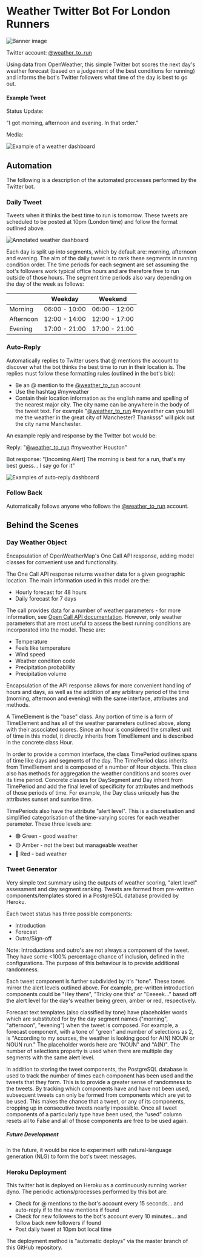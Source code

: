 # Weather Twitter Bot For London Runners
![Banner image](assets/twitter_banner_3.png)

Twitter account: [@weather_to_run](https://twitter.com/weather_to_run)

Using data from OpenWeather, this simple Twitter bot scores the next day's weather forecast (based 
on a judgement of the best conditions for running) and informs the bot's Twitter followers what time 
of the day is best to go out.

#### Example Tweet

Status Update:

"I got morning, afternoon and evening. In that order."

Media:

![Example of a weather dashboard](dashboards/readme_images/dashboard_18-10-20.jpg)

## Automation
The following is a description of the automated processes performed by the Twitter bot.

### Daily Tweet
Tweets when it thinks the best time to run is tomorrow. These tweets are scheduled to be posted at 10pm (London time) 
and follow the format outlined above.

![Annotated weather dashboard](dashboards/readme_images/annotated_dashboard.jpg)

Each day is split up into segments, which by default are: morning, afternoon and evening. The aim of the daily tweet 
is to rank these segments in running condition order. The time periods for each segment are set assuming the bot's
followers work typical office hours and are therefore free to run outside of those hours. The segment time periods also
vary depending on the day of the week as follows:

|           | Weekday     | Weekend     |
|-----------|-------------|-------------|
| Morning   | 06:00 - 10:00 | 06:00 - 12:00 |
| Afternoon | 12:00 - 14:00 | 12:00 - 17:00 |
| Evening   | 17:00 - 21:00 | 17:00 - 21:00 |

### Auto-Reply

Automatically replies to Twitter users that @ mentions the account to discover what the bot thinks the best
time to run in their location is. The replies must follow these formatting rules (outlined in the bot's bio):
- Be an @ mention to the [@weather_to_run](https://twitter.com/weather_to_run) account
- Use the hashtag #myweather
- Contain their location information as the english name and spelling of the nearest major city. The city name can be
anywhere in the body of the tweet text. For example "[@weather_to_run](https://twitter.com/weather_to_run) #myweather
can you tell me the weather in the great city of Manchester? Thanksss" will pick out the city name Manchester.
    
An example reply and response by the Twitter bot would be:

Reply: "[@weather_to_run](https://twitter.com/weather_to_run) #myweather Houston"

Bot response: "\[Incoming Alert\] The morning is best for a run, that's my best guess... I say go for it"

![Examples of auto-reply dashboard](dashboards/readme_images/auto_reply_demo.gif)

### Follow Back

Automatically follows anyone who follows the [@weather_to_run](https://twitter.com/weather_to_run) account.

## Behind the Scenes

### Day Weather Object

Encapsulation of OpenWeatherMap's One Call API response, adding model classes for convenient use and functionality. 

The One Call API response returns weather data for a given geographic location. The main information used in this model
are the:
- Hourly forecast for 48 hours
- Daily forecast for 7 days

The call provides data for a number of weather parameters - for more information, see
[Open Call API documentation](https://openweathermap.org/api/one-call-api). However, only weather parameters that are
most useful to assess the best running conditions are incorporated into the model. These are:
- Temperature
- Feels like temperature
- Wind speed
- Weather condition code
- Precipitation probability
- Precipitation volume

Encapsulation of the API response allows for more convenient handling of hours and days, as well as the addition of
any arbitrary period of the time (morning, afternoon and evening) with the same interface, attributes and methods.

A TimeElement is the "base" class. Any portion of time is a form of TimeElement and has all of the weather parameters
outlined above, along with their associated scores. Since an hour is considered the smallest unit of time
in this model, it directly inherits from TimeElement and is described in the concrete class Hour.

In order to provide a common interface, the class TimePeriod outlines spans of time like days and segments of the day.
The TimePeriod class inherits from TimeElement and is composed of a number of Hour objects. 
This class also has methods for aggregation the weather conditions and scores over its time period.
Concrete classes for DaySegment and Day inherit from TimePeriod and add the final level of specificity for attributes 
and methods of those periods of time. For example, the Day class uniquely has the attributes sunset and sunrise
time.

TimePeriods also have the attribute "alert level". This is a discretisation and simplified categorisation of the 
time-varying scores for each weather parameter. These three levels are:
- 🟢 Green - good weather
- 🟡 Amber - not the best but manageable weather
- 🔴 Red - bad weather

### Tweet Generator

Very simple text summary using the outputs of weather scoring, "alert level" assessment and day segment ranking.
Tweets are formed from pre-written components/templates stored in a PostgreSQL database provided by Heroku.

Each tweet status has three possible components:
- Introduction
- Forecast
- Outro/Sign-off

Note: Introductions and outro's are not always a component of the tweet. They have some <100% percentage chance of 
inclusion, defined in the configurations. The purpose of this behaviour is to provide additional randomness.

Each tweet component is further subdivided by it's "tone". These tones mirror the alert levels outlined above. For 
example, pre-written introduction components could be "Hey there", "Tricky one this" or "Eeeeek..." based off the alert
level for the day's weather being green, amber or red, respectively.

Forecast text templates (also classified by tone) have placeholder words which are substituted for by the day segment
names ("morning", "afternoon", "evening") when the tweet is composed. For example, a forecast component, with a tone of 
"green" and number of selections as 2, is "According to my sources, the weather is looking good for A(N) NOUN or NOUN 
run." The placeholder words here are "NOUN" and "A(N)". The number of selections property is used when there are 
multiple day segments with the same alert level.

In addition to storing the tweet components, the PostgreSQL database is used to track the number of times each component
has been used and the tweets that they form. This is to provide a greater sense of randomness to the tweets. By
tracking which components have and have not been used, subsequent tweets can only be formed from components which
are yet to be used. This makes the chance that a tweet, or any of its components, cropping up in consecutive tweets 
nearly impossible. Once all tweet components of a particularly type have been used, the "used" column resets all to
False and all of those components are free to be used again.

##### Future Development
In the future, it would be nice to experiment with natural-language generation (NLG) to form the bot's tweet messages.

### Heroku Deployment

This twitter bot is deployed on Heroku as a continuously running worker dyno. The periodic actions/processes performed
by this bot are:
- Check for @ mentions to the bot's account every 15 seconds... and auto-reply if to the new mentions if found
- Check for new followers to the bot's account every 10 minutes... and follow back new followers if found
- Post daily tweet at 10pm bot local time

The deployment method is "automatic deploys" via the master branch of this GitHub repository.
